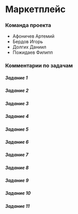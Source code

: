 # Маркетплейс
### Команда проекта
- Афоничев Артемий
- Бердов Игорь
- Долгих Даниил
- Пожидаев Филипп

### Комментарии по задачам
##### Задание 1

##### Задание 2

##### Задание 3

##### Задание 4

##### Задание 5

##### Задание 6

##### Задание 7

##### Задание 8

##### Задание 9

##### Задание 10

##### Задание 11

